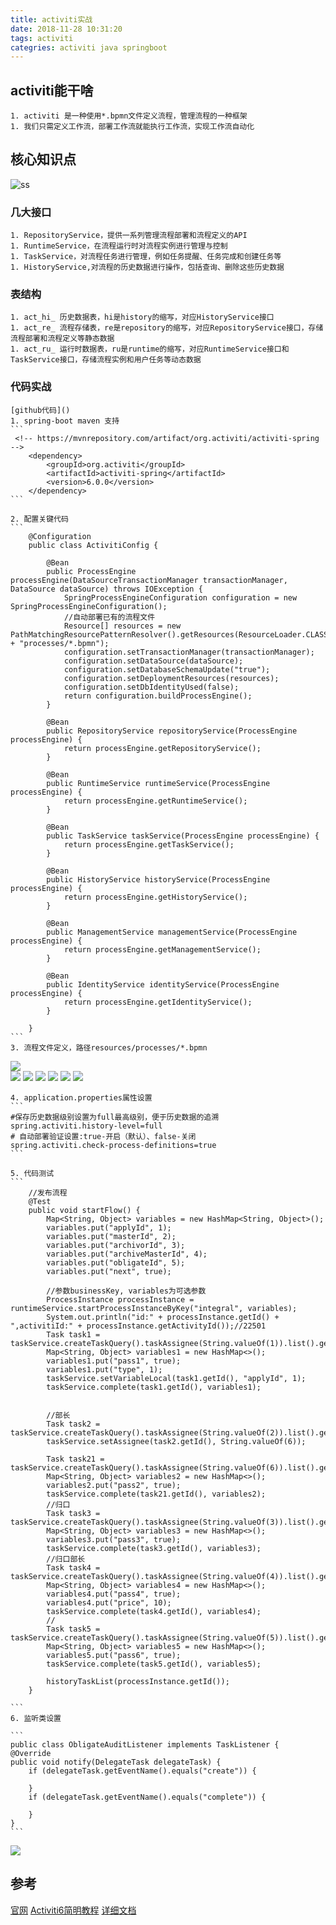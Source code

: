 ```yaml
---
title: activiti实战
date: 2018-11-28 10:31:20
tags: activiti
categries: activiti java springboot
---
```

## activiti能干啥
    1. activiti 是一种使用*.bpmn文件定义流程，管理流程的一种框架
    1. 我们只需定义工作流，部署工作流就能执行工作流，实现工作流自动化
## 核心知识点

 ![ss](1.png)

### 几大接口
    1. RepositoryService，提供一系列管理流程部署和流程定义的API
    1. RuntimeService，在流程运行时对流程实例进行管理与控制
    1. TaskService，对流程任务进行管理，例如任务提醒、任务完成和创建任务等 
    1. HistoryService,对流程的历史数据进行操作，包括查询、删除这些历史数据
### 表结构
    1. act_hi_ 历史数据表，hi是history的缩写，对应HistoryService接口
    1. act_re_ 流程存储表，re是repository的缩写，对应RepositoryService接口，存储流程部署和流程定义等静态数据
    1. act_ru_ 运行时数据表，ru是runtime的缩写，对应RuntimeService接口和TaskService接口，存储流程实例和用户任务等动态数据
### 代码实战
    [github代码]()
    1. spring-boot maven 支持
    ```
     <!-- https://mvnrepository.com/artifact/org.activiti/activiti-spring -->
        <dependency>
            <groupId>org.activiti</groupId>
            <artifactId>activiti-spring</artifactId>
            <version>6.0.0</version>
        </dependency>
    ```

    2. 配置关键代码
    ```
        @Configuration
        public class ActivitiConfig {

            @Bean
            public ProcessEngine processEngine(DataSourceTransactionManager transactionManager, DataSource dataSource) throws IOException {
                SpringProcessEngineConfiguration configuration = new SpringProcessEngineConfiguration();
                //自动部署已有的流程文件
                Resource[] resources = new PathMatchingResourcePatternResolver().getResources(ResourceLoader.CLASSPATH_URL_PREFIX + "processes/*.bpmn");
                configuration.setTransactionManager(transactionManager);
                configuration.setDataSource(dataSource);
                configuration.setDatabaseSchemaUpdate("true");
                configuration.setDeploymentResources(resources);
                configuration.setDbIdentityUsed(false);
                return configuration.buildProcessEngine();
            }

            @Bean
            public RepositoryService repositoryService(ProcessEngine processEngine) {
                return processEngine.getRepositoryService();
            }

            @Bean
            public RuntimeService runtimeService(ProcessEngine processEngine) {
                return processEngine.getRuntimeService();
            }

            @Bean
            public TaskService taskService(ProcessEngine processEngine) {
                return processEngine.getTaskService();
            }

            @Bean
            public HistoryService historyService(ProcessEngine processEngine) {
                return processEngine.getHistoryService();
            }

            @Bean
            public ManagementService managementService(ProcessEngine processEngine) {
                return processEngine.getManagementService();
            }

            @Bean
            public IdentityService identityService(ProcessEngine processEngine) {
                return processEngine.getIdentityService();
            }

        }
    ```
    3. 流程文件定义，路径resources/processes/*.bpmn

![](2.png)   
![](3.png)
![](4.png)
![](5.png)
![](6.png)
![](7.png)
![](8.png)

    4. application.properties属性设置
    ```
    #保存历史数据级别设置为full最高级别，便于历史数据的追溯
    spring.activiti.history-level=full
    # 自动部署验证设置:true-开启（默认）、false-关闭
    spring.activiti.check-process-definitions=true
    ```

    5. 代码测试
    ```
        //发布流程
        @Test
        public void startFlow() {
            Map<String, Object> variables = new HashMap<String, Object>();
            variables.put("applyId", 1);
            variables.put("masterId", 2);
            variables.put("archivorId", 3);
            variables.put("archiveMasterId", 4);
            variables.put("obligateId", 5);
            variables.put("next", true);

            //参数businessKey, variables为可选参数
            ProcessInstance processInstance = runtimeService.startProcessInstanceByKey("integral", variables);
            System.out.println("id:" + processInstance.getId() + ",activitiId:" + processInstance.getActivityId());//22501
            Task task1 = taskService.createTaskQuery().taskAssignee(String.valueOf(1)).list().get(0);
            Map<String, Object> variables1 = new HashMap<>();
            variables1.put("pass1", true);
            variables1.put("type", 1);
            taskService.setVariableLocal(task1.getId(), "applyId", 1);
            taskService.complete(task1.getId(), variables1);


            //部长
            Task task2 = taskService.createTaskQuery().taskAssignee(String.valueOf(2)).list().get(0);
            taskService.setAssignee(task2.getId(), String.valueOf(6));

            Task task21 = taskService.createTaskQuery().taskAssignee(String.valueOf(6)).list().get(0);
            Map<String, Object> variables2 = new HashMap<>();
            variables2.put("pass2", true);
            taskService.complete(task21.getId(), variables2);
            //归口
            Task task3 = taskService.createTaskQuery().taskAssignee(String.valueOf(3)).list().get(0);
            Map<String, Object> variables3 = new HashMap<>();
            variables3.put("pass3", true);
            taskService.complete(task3.getId(), variables3);
            //归口部长
            Task task4 = taskService.createTaskQuery().taskAssignee(String.valueOf(4)).list().get(0);
            Map<String, Object> variables4 = new HashMap<>();
            variables4.put("pass4", true);
            variables4.put("price", 10);
            taskService.complete(task4.getId(), variables4);
            //
            Task task5 = taskService.createTaskQuery().taskAssignee(String.valueOf(5)).list().get(0);
            Map<String, Object> variables5 = new HashMap<>();
            variables5.put("pass6", true);
            taskService.complete(task5.getId(), variables5);

            historyTaskList(processInstance.getId());
        }

    ```
    6. 监听类设置

    ```
    public class ObligateAuditListener implements TaskListener {
    @Override
    public void notify(DelegateTask delegateTask) {
        if (delegateTask.getEventName().equals("create")) {
           
        }
        if (delegateTask.getEventName().equals("complete")) {
         
        }
    }
    ```
![](9.png)

## 参考
[官网](https://activiti.gitbook.io/activiti-7-developers-guide/getting-started/getting-started-activiti-core)
[Activiti6简明教程](https://www.jianshu.com/p/701056e672a4)
[详细文档](https://www.activiti.org/userguide/)
